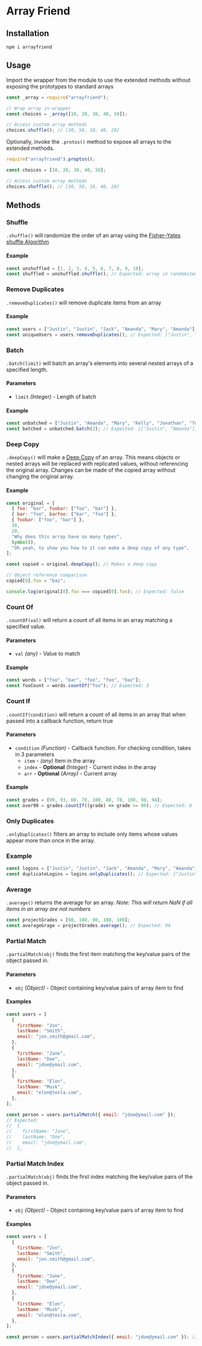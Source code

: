 # Array Friend

## Installation

`npm i arrayfriend`

## Usage

Import the wrapper from the module to use the extended methods without exposing the prototypes to standard arrays

```js
const _array = require("arrayfriend");

// Wrap array in wrapper
const choices = _array([10, 20, 30, 40, 50]);

// Access custom array methods
choices.shuffle(); // [30, 50, 10, 40, 20]
```

Optionally, invoke the `.protos()` method to expose all arrays to the extended methods.

```js
require("arrayfriend").proptos();

const choices = [10, 20, 30, 40, 50];

// Access custom array methods
choices.shuffle(); // [30, 50, 10, 40, 20]
```

## Methods

### Shuffle

`.shuffle()` will randomize the order of an array using the [Fisher–Yates shuffle Algorithm](https://en.wikipedia.org/wiki/Fisher%E2%80%93Yates_shuffle)

#### Example

```js
const unshuffled = [1, 2, 3, 4, 5, 6, 7, 8, 9, 10];
const shuffled = unshuffled.shuffle(); // Expected: array in randomized order, like [8,3,4,2,10,5,1,9,6,7]
```

### Remove Duplicates

`.removeDuplicates()` will remove duplicate items from an array

#### Example

```js
const users = ["Justin", "Justin", "Jack", "Amanda", "Mary", "Amanda"];
const uniqueUsers = users.removeDuplicates(); // Expected: ["Justin", "Jack", "Amanda", "Mary"]
```

### Batch

`.batch(limit)` will batch an array's elements into several nested arrays of a specified length.

#### Parameters

- `limit` _(Integer)_ - Length of batch

#### Example

```js
const unbatched = ["Justin", "Amanda", "Mary", "Kelly", "Jonathan", "Tom"];
const batched = unbatched.batch(2); // Expected: [["Justin", "Amanda"], [ "Mary", "Kelly"], ["Jonathan", "Tom"]]
```

### Deep Copy

`.deepCopy()` will make a [Deep Copy](https://flaviocopes.com/how-to-clone-javascript-object/#deep-copy-vs-shallow-copy) of an array. This means objects or nested arrays will be replaced with replicated values, without referencing the original array. Changes can be made of the copied array without changing the original array.

#### Example

```js
const original = [
  { foo: "bar", foobar: ["foo", "bar"] },
  { bar: "foo", barfoo: ["bar", "foo"] },
  { foobar: ["foo", "bar"] },
  30,
  20,
  "Why does this array have so many types",
  Symbol(),
  "Oh yeah, to show you how to it can make a deep copy of any type",
];

const copied = original.deepCopy(); // Makes a deep copy

// Object reference comparison
copied[0].foo = "baz";

console.log(original[0].foo === copied[0].foo); // Expected: false
```

### Count Of

`.countOf(val)` will return a count of all items in an array matching a specified value.

#### Parameters

- `val` _(any)_ - Value to match

#### Example

```js
const words = ["foo", "bar", "foo", "foo", "baz"];
const fooCount = words.countOf("foo"); // Expected: 3
```

### Count If

`.countIf(condition)` will return a count of all items in an array that when passed into a callback function, return true

#### Parameters

- `condition` _(Function)_ - Callback function. For checking condition, takes in 3 parameters
  - `item` - _(any)_ Item in the array
  - `index` - **Optional** _(Integer)_ - Current index in the array
  - `arr` - **Optional** _(Array)_ - Current array

#### Example

```js
const grades = [99, 93, 60, 70, 100, 80, 78, 100, 98, 94];
const over90 = grades.countIf((grade) => grade >= 90); // Expected: 6
```

### Only Duplicates

`.onlyDuplicates()` filters an array to include only items whose values appear more than once in the array.

### Example

```js
const logins = ["Justin", "Justin", "Jack", "Amanda", "Mary", "Amanda"];
const duplicateLogins = logins.onlyDuplicates(); // Expected: ["Justin", "Amanda"]
```

### Average

`.average()` returns the average for an array. _Note: This will return NaN if all items in an array are not numbers_

```js
const projectGrades = [90, 100, 80, 100, 100];
const averageGrage = projectGrades.average(); // Expected: 94
```

### Partial Match

`.partialMatch(obj)` finds the first item matching the key/value pairs of the object passed in.

#### Parameters

- `obj` _(Object)_ - Object containing key/value pairs of array item to find

#### Examples

```js
const users = [
  {
    firstName: "Jon",
    lastName: "Smith",
    email: "jon.smith@gmail.com",
  },
  {
    firstName: "Jane",
    lastName: "Doe",
    email: "jdoe@ymail.com",
  },
  {
    firstName: "Elon",
    lastName: "Musk",
    email: "elon@tesla.com",
  },
];

const person = users.partialMatch({ email: "jdoe@ymail.com" });
// Expected:
//  {
//    firstName: "Jane",
//    lastName: "Doe",
//    email: "jdoe@ymail.com",
//  },
```

### Partial Match Index

`.partialMatch(obj)` finds the first index matching the key/value pairs of the object passed in.

#### Parameters

- `obj` _(Object)_ - Object containing key/value pairs of array item to find

#### Examples

```js
const users = [
  {
    firstName: "Jon",
    lastName: "Smith",
    email: "jon.smith@gmail.com",
  },
  {
    firstName: "Jane",
    lastName: "Doe",
    email: "jdoe@ymail.com",
  },
  {
    firstName: "Elon",
    lastName: "Musk",
    email: "elon@tesla.com",
  },
];

const person = users.partialMatchIndex({ email: "jdoe@ymail.com" }); // Expected: 1
```
